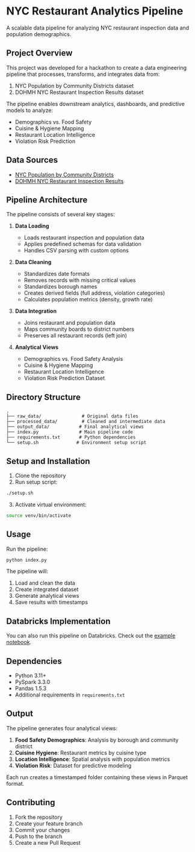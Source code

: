 # NYC Restaurant Analytics Pipeline

A scalable data pipeline for analyzing NYC restaurant inspection data and population demographics.

## Project Overview

This project was developed for a hackathon to create a data engineering pipeline that processes, transforms, and integrates data from:
1. NYC Population by Community Districts dataset
2. DOHMH NYC Restaurant Inspection Results dataset

The pipeline enables downstream analytics, dashboards, and predictive models to analyze:
- Demographics vs. Food Safety
- Cuisine & Hygiene Mapping
- Restaurant Location Intelligence
- Violation Risk Prediction

## Data Sources

- [NYC Population by Community Districts](https://data.cityofnewyork.us/City-Government/New-York-City-Population-By-Community-Districts/xi7c-iiu2/about_data)
- [DOHMH NYC Restaurant Inspection Results](https://data.cityofnewyork.us/Health/DOHMH-New-York-City-Restaurant-Inspection-Results/43nn-pn8j/about_data)

## Pipeline Architecture

The pipeline consists of several key stages:

1. **Data Loading**
   - Loads restaurant inspection and population data
   - Applies predefined schemas for data validation
   - Handles CSV parsing with custom options

2. **Data Cleaning**
   - Standardizes date formats
   - Removes records with missing critical values
   - Standardizes borough names
   - Creates derived fields (full address, violation categories)
   - Calculates population metrics (density, growth rate)

3. **Data Integration**
   - Joins restaurant and population data
   - Maps community boards to district numbers
   - Preserves all restaurant records (left join)

4. **Analytical Views**
   - Demographics vs. Food Safety Analysis
   - Cuisine & Hygiene Mapping
   - Restaurant Location Intelligence
   - Violation Risk Prediction Dataset

## Directory Structure

```
.
├── raw_data/               # Original data files
├── processed_data/         # Cleaned and intermediate data
├── output_data/           # Final analytical views
├── index.py               # Main pipeline code
├── requirements.txt       # Python dependencies
└── setup.sh              # Environment setup script
```

## Setup and Installation

1. Clone the repository
2. Run setup script:
```bash
./setup.sh
```
3. Activate virtual environment:
```bash
source venv/bin/activate
```

## Usage

Run the pipeline:
```bash
python index.py
```

The pipeline will:
1. Load and clean the data
2. Create integrated dataset
3. Generate analytical views
4. Save results with timestamps

## Databricks Implementation

You can also run this pipeline on Databricks. Check out the [example notebook](https://databricks-prod-cloudfront.cloud.databricks.com/public/4027ec902e239c93eaaa8714f173bcfc/1028670543192121/2959415390500268/6513367515715686/latest.html).

## Dependencies

- Python 3.11+
- PySpark 3.3.0
- Pandas 1.5.3
- Additional requirements in `requirements.txt`

## Output

The pipeline generates four analytical views:
1. **Food Safety Demographics**: Analysis by borough and community district
2. **Cuisine Hygiene**: Restaurant metrics by cuisine type
3. **Location Intelligence**: Spatial analysis with population metrics
4. **Violation Risk**: Dataset for predictive modeling

Each run creates a timestamped folder containing these views in Parquet format.

## Contributing

1. Fork the repository
2. Create your feature branch
3. Commit your changes
4. Push to the branch
5. Create a new Pull Request
```